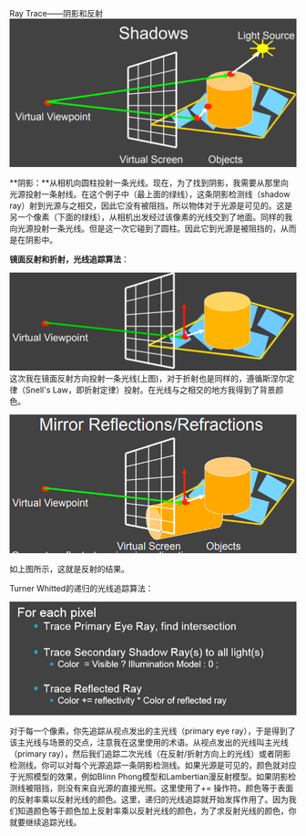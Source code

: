 Ray Trace——阴影和反射![](/Computer_Graphics/images/44.PNG)

**阴影：**从相机向圆柱投射一条光线。现在，为了找到阴影，我需要从那里向光源投射一条射线。在这个例子中（最上面的绿线），这条阴影检测线（shadow ray）射到光源与之相交，因此它没有被阻挡，所以物体对于光源是可见的。这是另一个像素（下面的绿线），从相机出发经过该像素的光线交到了地面。同样的我向光源投射一条光线。但是这一次它碰到了圆柱。因此它到光源是被阻挡的，从而是在阴影中。

**镜面反射和折射，光线追踪算法**：

![](/Computer_Graphics/images/46.PNG)这次我在镜面反射方向投射一条光线\(上图\)，对于折射也是同样的，遵循斯涅尔定律（Snell's Law，即折射定律）投射。在光线与之相交的地方我得到了背景颜色。

![](/assets/45.PNG)

如上图所示，这就是反射的结果。

Turner Whitted的递归的光线追踪算法：

![](/Computer_Graphics/images/47.PNG)

对于每一个像素，你先追踪从视点发出的主光线（primary eye ray），于是得到了该主光线与场景的交点，注意我在这里使用的术语。从视点发出的光线叫主光线（primary ray），然后我们追踪二次光线（在反射/折射方向上的光线）或者阴影检测线。你可以对每个光源追踪一条阴影检测线。如果光源是可见的，颜色就对应于光照模型的效果，例如Blinn Phong模型和Lambertian漫反射模型。如果阴影检测线被阻挡，则没有来自光源的直接光照。这里使用了+= 操作符。颜色等于表面的反射率乘以反射光线的颜色。这里，递归的光线追踪就开始发挥作用了。因为我们知道颜色等于颜色加上反射率乘以反射光线的颜色，为了求反射光线的颜色，你就要继续追踪光线。

